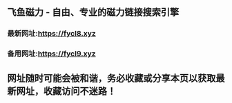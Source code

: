 ## **飞鱼磁力 - 自由、专业的磁力链接搜索引擎**
### 最新网址:<a href="https://fycl8.xyz" target="_blank">https://fycl8.xyz</a>
### 备用网址:<a href="https://fycl9.xyz" target="_blank">https://fycl9.xyz</a>
## 网址随时可能会被和谐，务必收藏或分享本页以获取最新网址，收藏访问不迷路！
